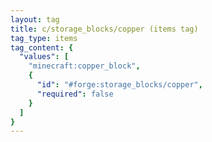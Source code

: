 ```yaml
---
layout: tag
title: c/storage_blocks/copper (items tag)
tag_type: items
tag_content: {
  "values": [
    "minecraft:copper_block",
    {
      "id": "#forge:storage_blocks/copper",
      "required": false
    }
  ]
}
---
```

